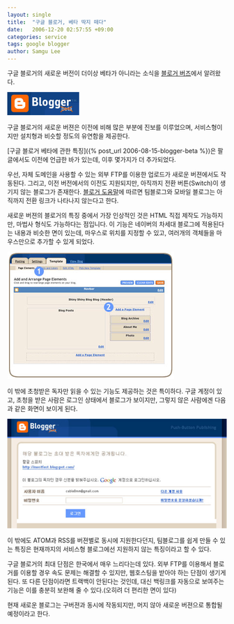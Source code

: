 ```yaml
---
layout: single
title:  "구글 블로거, 베타 딱지 떼다"
date:   2006-12-20 02:57:55 +09:00
categories: service
tags: google blogger
author: Samgu Lee
---
```

구글 블로거의 새로운 버전이 더이상 베타가 아니라는 소식을 [블로거 버즈](http://buzz.blogger.com/2006/12/new-version-of-blogger.html)에서 알려왔다.

![구글 블로거, 더이상 베타가 아니다](/assets/blogger-logo.jpg)

구글 블로거의 새로운 버젼은 이전에 비해 많은 부분에 진보를 이루었으며, 서비스형이지만 설치형과 비슷할 정도의 유연함을 제공한다.

[구글 블로거 베타에 관한 특징]({% post_url 2006-08-15-blogger-beta %})은 팔글에서도 이전에 언급한 바가 있는데, 이후 몇가지가 더 추가되었다.

우선, 자체 도메인을 사용할 수 있는 외부 FTP를 이용한 업로드가 새로운 버젼에서도 작동된다. 그리고, 이전 버전에서의 이전도 지원되지만, 아직까지 전환 버튼(Switch)이 생기지 않는 블로그가 존재한다. [블로거 도움말](http://help.blogger.com/bin/answer.py?answer=44404&amp;topic=9085)에 따르면 팀블로그와 모바일 블로그는 아직까지 전환 링크가 나타나지 않는다고 한다.

새로운 버젼의 블로거의 특징 중에서 가장 인상적인 것은 HTML 직접 제작도 가능하지만, 마법사 형식도 가능하다는 점입니다. 이 기능은 네이버의 차세대 블로그에 적용된다는 내용과 비슷한 면이 있는데, 마우스로 위치를 지정할 수 있고, 여러개의 객체들을 마우스만으로 추가할 수 있게 되었다.

![구글 블로거의 디자인 위자드](/assets/blogger-wizard.jpg)

이 밖에 초청받은 독자만 읽을 수 있는 기능도 제공하는 것은 특이하다. 구글 계정이 있고, 초청을 받은 사람은 로그인 상태에서 블로그가 보이지만, 그렇지 않은 사람에겐 다음과 같은 화면이 보이게 된다.

![허가받지 않은 독자는 볼 수 없다](/assets/blogger-private-mode.jpg)

이 밖에도 ATOM과 RSS를 버젼별로 동시에 지원한다던지, 팀블로그를 쉽게 만들 수 있는 특징은 현재까지의 서비스형 블로그에선 지원하지 않는 특징이라고 할 수 있다.

구글 블로거의 최대 단점은 한국에서 매우 느리다는데 있다. 외부 FTP를 이용해서 블로거를 이용할 경우 속도 문제는 해결할 수 있지만, 웹호스팅을 받아야 하는 단점이 생기게 된다. 또 다른 단점이라면 트랙백이 안된다는 것인데, 대신 백링크를 자동으로 보여주는 기능은 이를 충분히 보완해 줄 수 있다.(오히려 더 편리한 면이 있다)

현재 새로운 블로그는 구버젼과 동시에 작동되지만, 머지 않아 새로운 버젼으로 통합될 예정이라고 한다.

